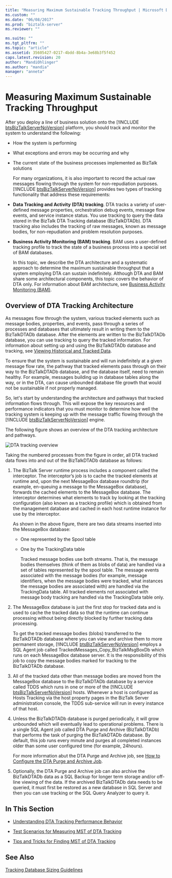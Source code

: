 ```yaml
---
title: "Measuring Maximum Sustainable Tracking Throughput | Microsoft Docs"
ms.custom: ""
ms.date: "06/08/2017"
ms.prod: "biztalk-server"
ms.reviewer: ""

ms.suite: ""
ms.tgt_pltfrm: ""
ms.topic: "article"
ms.assetid: 35605427-0217-4bdd-8b4a-3e68b3f5f452
caps.latest.revision: 20
author: "MandiOhlinger"
ms.author: "mandia"
manager: "anneta"
---
```

# Measuring Maximum Sustainable Tracking Throughput
After you deploy a line of business solution onto the [!INCLUDE [btsBizTalkServerNoVersion](../includes/btsbiztalkservernoversion-md.md)] platform, you should track and monitor the system to understand the following:  
  
- How the system is performing  
  
- What exceptions and errors may be occurring and why  
  
- The current state of the business processes implemented as BizTalk solutions  
  
  For many organizations, it is also important to record the actual raw messages flowing through the system for non-repudiation purposes. [!INCLUDE [btsBizTalkServerNoVersion](../includes/btsbiztalkservernoversion-md.md)] provides two types of tracking functionality that address these requirements:  
  
- **Data Tracking and Activity (DTA) tracking**. DTA tracks a variety of user-defined message properties, orchestration debug events, message flow events, and service instance status. You use tracking to query the data stored in the BizTalk DTA Tracking database (BizTalkDTADb). DTA tracking also includes the tracking of raw messages, known as message bodies, for non-repudiation and problem resolution purposes.  
  
- **Business Activity Monitoring (BAM) tracking**. BAM uses a user-defined tracking profile to track the state of a business process into a special set of BAM databases.  
  
  In this topic, we describe the DTA architecture and a systematic approach to determine the maximum sustainable throughput that a system employing DTA can sustain indefinitely. Although DTA and BAM share some architectural components, this topic covers the behavior of DTA only. For information about BAM architecture, see [Business Activity Monitoring (BAM)](../core/business-activity-monitoring-bam.md).  
  
## Overview of DTA Tracking Architecture  
 As messages flow through the system, various tracked elements such as message bodies, properties, and events, pass through a series of processes and databases that ultimately result in writing them to the BizTalkDTADb database. After the elements are written to the BizTalkDTADb database, you can use tracking to query the tracked information. For information about setting up and using the BizTalkDTADb database and tracking, see [Viewing Historical and Tracked Data](../core/viewing-historical-and-tracked-data.md).  
  
 To ensure that the system is sustainable and will run indefinitely at a given message flow rate, the pathway that tracked elements pass through on their way to the BizTalkDTADb database, and the database itself, need to remain healthy. For example, messages building up in database tables along the way, or in the DTA, can cause unbounded database file growth that would not be sustainable if not properly managed.  
  
 So, let's start by understanding the architecture and pathways that tracked information flows through. This will expose the key resources and performance indicators that you must monitor to determine how well the tracking system is keeping up with the message traffic flowing through the [!INCLUDE [btsBizTalkServerNoVersion](../includes/btsbiztalkservernoversion-md.md)] engine.  
  
 The following figure shows an overview of the DTA tracking architecture and pathways.  
  
 ![DTA tracking overview](../core/media/dtatrackingoverview.gif "DTATrackingOverview")  
  
 Taking the numbered processes from the figure in order, all DTA tracked data flows into and out of the BizTalkDTADb database as follows:  
  
1. The BizTalk Server runtime process includes a component called the interceptor. The interceptor’s job is to cache the tracked elements at runtime and, upon the next MessageBox database roundtrip (for example, en-queuing a message to the MessageBox database), forwards the cached elements to the MessageBox database. The interceptor determines what elements to track by looking at the tracking configuration (also known as a tracking profile) which is obtained from the management database and cached in each host runtime instance for use by the interceptor.  
  
    As shown in the above figure, there are two data streams inserted into the MessageBox database:  
  
   - One represented by the Spool table  
  
   - One by the TrackingData table  
  
     Tracked message bodies use both streams. That is, the message bodies themselves (think of them as blobs of data) are handled via a set of tables represented by the spool table. The message events associated with the message bodies (for example, message identifiers, when the message bodies were tracked, what instances the message bodies are associated with) are handled via the TrackingData table. All tracked elements not associated with message body tracking are handled via the TrackingData table only.  
  
2. The MessageBox database is just the first stop for tracked data and is used to cache the tracked data so that the runtime can continue processing without being directly blocked by further tracking data processing.  
  
    To get the tracked message bodies (blobs) transferred to the BizTalkDTADb database where you can view and archive them to more permanent storage, [!INCLUDE [btsBizTalkServerNoVersion](../includes/btsbiztalkservernoversion-md.md)] employs a SQL Agent job called TrackedMessages_Copy_BizTalkMsgBoxDb which runs on each MessageBox database server. It is the responsibility of this job to copy the message bodies marked for tracking to the BizTalkDTADb database.  
  
3. All of the tracked data other than message bodies are moved from the MessageBox database to the BizTalkDTADb database by a service called TDDS which runs in one or more of the [!INCLUDE [btsBizTalkServerNoVersion](../includes/btsbiztalkservernoversion-md.md)] hosts. Whenever a host is configured as Hosts Tracking via the host property pages in the BizTalk Server administration console, the TDDS sub-service will run in every instance of that host.  
  
4. Unless the BizTalkDTADb database is purged periodically, it will grow unbounded which will eventually lead to operational problems. There is a single SQL Agent job called DTA Purge and Archive (BizTalkDTADb) that performs the task of purging the BizTalkDTADb database. By default, this job runs every minute and purges all completed instances older than some user configured time (for example, 24hours).  
  
    For more information abut the DTA Purge and Archive job, see [How to Configure the DTA Purge and Archive Job](../core/how-to-configure-the-dta-purge-and-archive-job.md).  
  
5. Optionally, the DTA Purge and Archive job can also archive the BizTalkDTADb data as a SQL Backup for longer term storage and/or off-line viewing of the data. If the archived BizTalkDTADb data needs to be queried, it must first be restored as a new database in SQL Server and then you can use tracking or the SQL Query Analyzer to query it.  
  
## In This Section  
  
-   [Understanding DTA Tracking Performance Behavior](../core/understanding-dta-tracking-performance-behavior.md)  
  
-   [Test Scenarios for Measuring MST of DTA Tracking](../core/test-scenarios-for-measuring-mst-of-dta-tracking.md)  
  
-   [Tips and Tricks for Finding MST of DTA Tracking](../core/tips-and-tricks-for-finding-mst-of-dta-tracking.md)  
  
## See Also  
 [Tracking Database Sizing Guidelines](../core/tracking-database-sizing-guidelines.md)